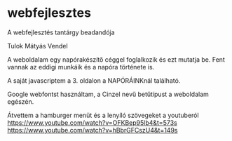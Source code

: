# webfejlesztes
A webfejlesztés tantárgy beadandója

Tulok Mátyás Vendel

A weboldalam egy napórakészítő céggel foglalkozik és ezt mutatja be. Fent vannak az eddigi munkáik és a napóra története is.

A saját javascriptem a 3. oldalon a NAPÓRÁINKnál található.

Google webfontst használtam, a Cinzel nevű betűtípust a weboldalam egészén.

Átvettem a hamburger menüt és a lenyíló szövegeket a youtuberól
https://www.youtube.com/watch?v=OFKBep95lb4&t=573s
https://www.youtube.com/watch?v=hBbrGFCszU4&t=149s
